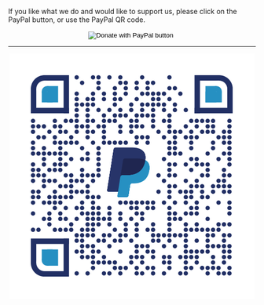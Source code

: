 If you like what we do and would like to support us, please click on the PayPal button, or use the PayPal QR code.

<div style="text-align:center">
<form action="https://www.paypal.com/cgi-bin/webscr" method="post" target="_top">
<input type="hidden" name="cmd" value="_s-xclick" />
<input type="hidden" name="hosted_button_id" value="6RV2CGVJPYJDN" />
<input type="image" src="https://www.paypalobjects.com/en_US/i/btn/btn_donateCC_LG.gif" border="0" name="submit" title="PayPal - The safer, easier way to pay online!" alt="Donate with PayPal button" />
<img alt="" border="0" src="https://www.paypal.com/en_IE/i/scr/pixel.gif" width="1" height="1" />
</form>
</div>

---
<div style="text-align:center">
<img src="/assets/pp_qrcode.png" alt="dl support qr code - scan to donate">
</div>
